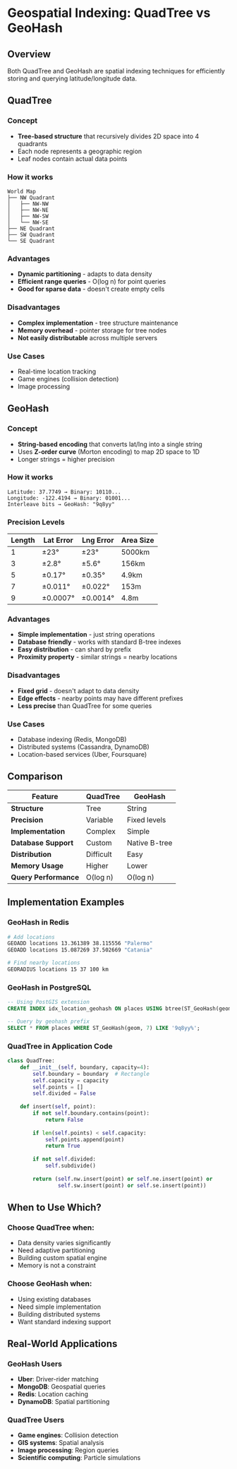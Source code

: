 # Geospatial Indexing: QuadTree vs GeoHash

## Overview
Both QuadTree and GeoHash are spatial indexing techniques for efficiently storing and querying latitude/longitude data.

## QuadTree

### Concept
- **Tree-based structure** that recursively divides 2D space into 4 quadrants
- Each node represents a geographic region
- Leaf nodes contain actual data points

### How it works
```
World Map
├── NW Quadrant
│   ├── NW-NW
│   ├── NW-NE  
│   ├── NW-SW
│   └── NW-SE
├── NE Quadrant
├── SW Quadrant
└── SE Quadrant
```

### Advantages
- **Dynamic partitioning** - adapts to data density
- **Efficient range queries** - O(log n) for point queries
- **Good for sparse data** - doesn't create empty cells

### Disadvantages
- **Complex implementation** - tree structure maintenance
- **Memory overhead** - pointer storage for tree nodes
- **Not easily distributable** across multiple servers

### Use Cases
- Real-time location tracking
- Game engines (collision detection)
- Image processing

## GeoHash

### Concept
- **String-based encoding** that converts lat/lng into a single string
- Uses **Z-order curve** (Morton encoding) to map 2D space to 1D
- Longer strings = higher precision

### How it works
```
Latitude: 37.7749 → Binary: 10110...
Longitude: -122.4194 → Binary: 01001...
Interleave bits → GeoHash: "9q8yy"
```

### Precision Levels
| Length | Lat Error | Lng Error | Area Size |
|--------|-----------|-----------|-----------|
| 1      | ±23°      | ±23°      | 5000km    |
| 3      | ±2.8°     | ±5.6°     | 156km     |
| 5      | ±0.17°    | ±0.35°    | 4.9km     |
| 7      | ±0.011°   | ±0.022°   | 153m      |
| 9      | ±0.0007°  | ±0.0014°  | 4.8m      |

### Advantages
- **Simple implementation** - just string operations
- **Database friendly** - works with standard B-tree indexes
- **Easy distribution** - can shard by prefix
- **Proximity property** - similar strings = nearby locations

### Disadvantages
- **Fixed grid** - doesn't adapt to data density
- **Edge effects** - nearby points may have different prefixes
- **Less precise** than QuadTree for some queries

### Use Cases
- Database indexing (Redis, MongoDB)
- Distributed systems (Cassandra, DynamoDB)
- Location-based services (Uber, Foursquare)

## Comparison

| Feature | QuadTree | GeoHash |
|---------|----------|---------|
| **Structure** | Tree | String |
| **Precision** | Variable | Fixed levels |
| **Implementation** | Complex | Simple |
| **Database Support** | Custom | Native B-tree |
| **Distribution** | Difficult | Easy |
| **Memory Usage** | Higher | Lower |
| **Query Performance** | O(log n) | O(log n) |

## Implementation Examples

### GeoHash in Redis
```bash
# Add locations
GEOADD locations 13.361389 38.115556 "Palermo"
GEOADD locations 15.087269 37.502669 "Catania"

# Find nearby locations
GEORADIUS locations 15 37 100 km
```

### GeoHash in PostgreSQL
```sql
-- Using PostGIS extension
CREATE INDEX idx_location_geohash ON places USING btree(ST_GeoHash(geom, 7));

-- Query by geohash prefix
SELECT * FROM places WHERE ST_GeoHash(geom, 7) LIKE '9q8yy%';
```

### QuadTree in Application Code
```python
class QuadTree:
    def __init__(self, boundary, capacity=4):
        self.boundary = boundary  # Rectangle
        self.capacity = capacity
        self.points = []
        self.divided = False
        
    def insert(self, point):
        if not self.boundary.contains(point):
            return False
            
        if len(self.points) < self.capacity:
            self.points.append(point)
            return True
            
        if not self.divided:
            self.subdivide()
            
        return (self.nw.insert(point) or self.ne.insert(point) or 
                self.sw.insert(point) or self.se.insert(point))
```

## When to Use Which?

### Choose QuadTree when:
- Data density varies significantly
- Need adaptive partitioning
- Building custom spatial engine
- Memory is not a constraint

### Choose GeoHash when:
- Using existing databases
- Need simple implementation
- Building distributed systems
- Want standard indexing support

## Real-World Applications

### GeoHash Users
- **Uber**: Driver-rider matching
- **MongoDB**: Geospatial queries
- **Redis**: Location caching
- **DynamoDB**: Spatial partitioning

### QuadTree Users
- **Game engines**: Collision detection
- **GIS systems**: Spatial analysis
- **Image processing**: Region queries
- **Scientific computing**: Particle simulations